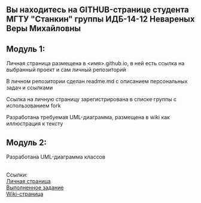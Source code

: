 <h2 align="left">Вы находитесь на GITHUB-странице студента МГТУ "Станкин" группы ИДБ-14-12 Невареных Веры Михайловны</h2>

<h2 align="left">Модуль 1:</h2>

Личная страница размещена в <имя>.github.io, в ней есть ссылка на выбранный проект и сам личный репозиторий

В личном репозитории сделан readme.md с описанием персональных задач и ссылками

Ссылка на личную страницу зарегистрирована в списке группы с использованием fork

Разработана требуемая UML-диаграмма, размещена в wiki как иллюстрация к тексту

<h2 align="left">Модуль 2:</h2>

Разработана UML-диаграмма классов
<br>
</br>

Cсылки:
<br>
[Личная страница](https://veranevarenyh.github.io/)
<br>
[Выполненное задание](https://github.com/veranevarenyh/veranevarenyh.github.io/wiki/UML-%D0%B4%D0%B8%D0%B0%D0%B3%D1%80%D0%B0%D0%BC%D0%BC%D0%B0-%D0%BA%D0%BB%D0%B0%D1%81%D1%81%D0%BE%D0%B2)
<br>
[Wiki-страница](https://github.com/veranevarenyh/veranevarenyh.github.io/wiki)

